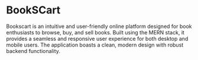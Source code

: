 # BookSCart
Bookscart is an intuitive and user-friendly online platform designed for book enthusiasts to browse, buy, and sell books. Built using the MERN stack, it provides a seamless and responsive user experience for both desktop and mobile users. The application boasts a clean, modern design with robust backend functionality.
